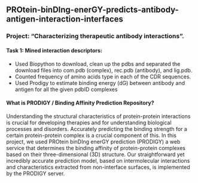 ## PROtein-binDIng-enerGY-predicts-antibody-antigen-interaction-interfaces
### Project: “Characterizing therapeutic antibody interactions”.
#### Task 1: Mined interaction descriptors:
 + Used Biopython to download, clean up the pdbs and separated the download files into com.pdb (complex), rec.pdb (antibody), and lig.pdb.
 + Counted frequency of amino acids type in each of the CDR sequences.
 + Used Prodigy to estimate binding energy (dG) between antibody and antigen for all the given pdbID complexes

#### What is PRODIGY / Binding Affinity Prediction Repository?

Understanding the structural characteristics of protein-protein interactions is crucial for developing therapies and for understanding biological processes and disorders. Accurately predicting the binding strength for a certain protein-protein complex is a crucial component of this. In this project, we used PROtein binDIng enerGY prediction (PRODIGY)  a web service that determines the binding affinity of protein-protein complexes based on their three-dimensional (3D) structure. Our straightforward yet incredibly accurate prediction model, based on intermolecular interactions and characteristics extracted from non-interface surfaces, is implemented by the PRODIGY server.
